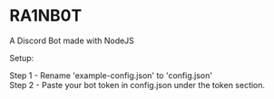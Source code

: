 # RA1NB0T
A Discord Bot made with NodeJS

Setup:

Step 1 - Rename 'example-config.json' to 'config.json'  <br /> Step 2 - Paste your bot token in config.json under the token section.
